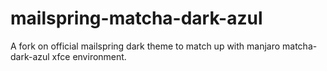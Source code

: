 # mailspring-matcha-dark-azul
A fork on official mailspring dark theme to match up with manjaro matcha-dark-azul xfce environment.
